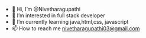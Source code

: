 - 👋 Hi, I’m @Nivetharagupathi
- 👀 I’m interested in full stack developer 
- 🌱 I’m currently learning java,html,css, javascript
- 📫 How to reach me nivetharagupathi03@gmail.com


<!---
Nivetharagupathi/Nivetharagupathi is a ✨ special ✨ repository because its `README.md` (this file) appears on your GitHub profile.
You can click the Preview link to take a look at your changes.
-
